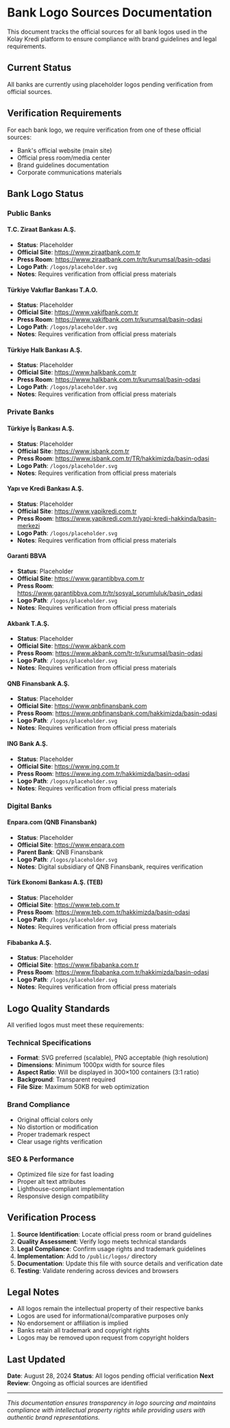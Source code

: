 # Bank Logo Sources Documentation

This document tracks the official sources for all bank logos used in the Kolay Kredi platform to ensure compliance with brand guidelines and legal requirements.

## Current Status

All banks are currently using placeholder logos pending verification from official sources.

## Verification Requirements

For each bank logo, we require verification from one of these official sources:
- Bank's official website (main site)
- Official press room/media center
- Brand guidelines documentation
- Corporate communications materials

## Bank Logo Status

### Public Banks

#### T.C. Ziraat Bankası A.Ş.
- **Status**: Placeholder
- **Official Site**: https://www.ziraatbank.com.tr
- **Press Room**: https://www.ziraatbank.com.tr/tr/kurumsal/basin-odasi
- **Logo Path**: `/logos/placeholder.svg`
- **Notes**: Requires verification from official press materials

#### Türkiye Vakıflar Bankası T.A.O.
- **Status**: Placeholder
- **Official Site**: https://www.vakifbank.com.tr
- **Press Room**: https://www.vakifbank.com.tr/kurumsal/basin-odasi
- **Logo Path**: `/logos/placeholder.svg`
- **Notes**: Requires verification from official press materials

#### Türkiye Halk Bankası A.Ş.
- **Status**: Placeholder
- **Official Site**: https://www.halkbank.com.tr
- **Press Room**: https://www.halkbank.com.tr/kurumsal/basin-odasi
- **Logo Path**: `/logos/placeholder.svg`
- **Notes**: Requires verification from official press materials

### Private Banks

#### Türkiye İş Bankası A.Ş.
- **Status**: Placeholder
- **Official Site**: https://www.isbank.com.tr
- **Press Room**: https://www.isbank.com.tr/TR/hakkimizda/basin-odasi
- **Logo Path**: `/logos/placeholder.svg`
- **Notes**: Requires verification from official press materials

#### Yapı ve Kredi Bankası A.Ş.
- **Status**: Placeholder
- **Official Site**: https://www.yapikredi.com.tr
- **Press Room**: https://www.yapikredi.com.tr/yapi-kredi-hakkinda/basin-merkezi
- **Logo Path**: `/logos/placeholder.svg`
- **Notes**: Requires verification from official press materials

#### Garanti BBVA
- **Status**: Placeholder
- **Official Site**: https://www.garantibbva.com.tr
- **Press Room**: https://www.garantibbva.com.tr/tr/sosyal_sorumluluk/basin_odasi
- **Logo Path**: `/logos/placeholder.svg`
- **Notes**: Requires verification from official press materials

#### Akbank T.A.Ş.
- **Status**: Placeholder
- **Official Site**: https://www.akbank.com
- **Press Room**: https://www.akbank.com/tr-tr/kurumsal/basin-odasi
- **Logo Path**: `/logos/placeholder.svg`
- **Notes**: Requires verification from official press materials

#### QNB Finansbank A.Ş.
- **Status**: Placeholder
- **Official Site**: https://www.qnbfinansbank.com
- **Press Room**: https://www.qnbfinansbank.com/hakkimizda/basin-odasi
- **Logo Path**: `/logos/placeholder.svg`
- **Notes**: Requires verification from official press materials

#### ING Bank A.Ş.
- **Status**: Placeholder
- **Official Site**: https://www.ing.com.tr
- **Press Room**: https://www.ing.com.tr/hakkimizda/basin-odasi
- **Logo Path**: `/logos/placeholder.svg`
- **Notes**: Requires verification from official press materials

### Digital Banks

#### Enpara.com (QNB Finansbank)
- **Status**: Placeholder
- **Official Site**: https://www.enpara.com
- **Parent Bank**: QNB Finansbank
- **Logo Path**: `/logos/placeholder.svg`
- **Notes**: Digital subsidiary of QNB Finansbank, requires verification

#### Türk Ekonomi Bankası A.Ş. (TEB)
- **Status**: Placeholder
- **Official Site**: https://www.teb.com.tr
- **Press Room**: https://www.teb.com.tr/hakkimizda/basin-odasi
- **Logo Path**: `/logos/placeholder.svg`
- **Notes**: Requires verification from official press materials

#### Fibabanka A.Ş.
- **Status**: Placeholder
- **Official Site**: https://www.fibabanka.com.tr
- **Press Room**: https://www.fibabanka.com.tr/hakkimizda/basin-odasi
- **Logo Path**: `/logos/placeholder.svg`
- **Notes**: Requires verification from official press materials

## Logo Quality Standards

All verified logos must meet these requirements:

### Technical Specifications
- **Format**: SVG preferred (scalable), PNG acceptable (high resolution)
- **Dimensions**: Minimum 1000px width for source files
- **Aspect Ratio**: Will be displayed in 300×100 containers (3:1 ratio)
- **Background**: Transparent required
- **File Size**: Maximum 50KB for web optimization

### Brand Compliance
- Original official colors only
- No distortion or modification
- Proper trademark respect
- Clear usage rights verification

### SEO & Performance
- Optimized file size for fast loading
- Proper alt text attributes
- Lighthouse-compliant implementation
- Responsive design compatibility

## Verification Process

1. **Source Identification**: Locate official press room or brand guidelines
2. **Quality Assessment**: Verify logo meets technical standards
3. **Legal Compliance**: Confirm usage rights and trademark guidelines
4. **Implementation**: Add to `/public/logos/` directory
5. **Documentation**: Update this file with source details and verification date
6. **Testing**: Validate rendering across devices and browsers

## Legal Notes

- All logos remain the intellectual property of their respective banks
- Logos are used for informational/comparative purposes only
- No endorsement or affiliation is implied
- Banks retain all trademark and copyright rights
- Logos may be removed upon request from copyright holders

## Last Updated

**Date**: August 28, 2024
**Status**: All logos pending official verification
**Next Review**: Ongoing as official sources are identified

---

*This documentation ensures transparency in logo sourcing and maintains compliance with intellectual property rights while providing users with authentic brand representations.*
